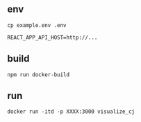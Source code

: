 ## env
`cp example.env .env`
```.env
REACT_APP_API_HOST=http://...
```
## build
`npm run docker-build`
## run
`docker run -itd -p XXXX:3000 visualize_cj`